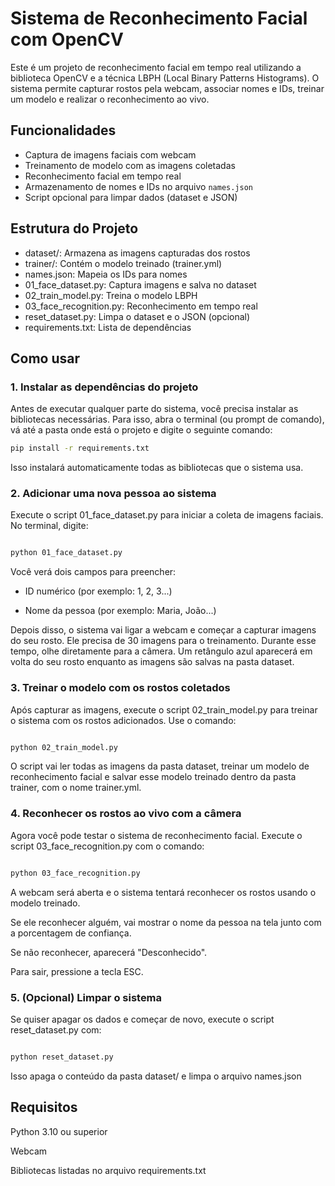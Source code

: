 
# Sistema de Reconhecimento Facial com OpenCV

Este é um projeto de reconhecimento facial em tempo real utilizando a biblioteca OpenCV e a técnica LBPH (Local Binary Patterns Histograms). O sistema permite capturar rostos pela webcam, associar nomes e IDs, treinar um modelo e realizar o reconhecimento ao vivo.

## Funcionalidades

- Captura de imagens faciais com webcam
- Treinamento de modelo com as imagens coletadas
- Reconhecimento facial em tempo real
- Armazenamento de nomes e IDs no arquivo `names.json`
- Script opcional para limpar dados (dataset e JSON)

## Estrutura do Projeto
- dataset/: Armazena as imagens capturadas dos rostos
- trainer/: Contém o modelo treinado (trainer.yml)
- names.json: Mapeia os IDs para nomes
- 01_face_dataset.py: Captura imagens e salva no dataset
- 02_train_model.py: Treina o modelo LBPH
- 03_face_recognition.py: Reconhecimento em tempo real
- reset_dataset.py: Limpa o dataset e o JSON (opcional)
- requirements.txt: Lista de dependências

## Como usar

### 1. Instalar as dependências do projeto

Antes de executar qualquer parte do sistema, você precisa instalar as bibliotecas necessárias. Para isso, abra o terminal (ou prompt de comando), vá até a pasta onde está o projeto e digite o seguinte comando:

```bash
pip install -r requirements.txt

```
Isso instalará automaticamente todas as bibliotecas que o sistema usa.

### 2. Adicionar uma nova pessoa ao sistema
Execute o script 01_face_dataset.py para iniciar a coleta de imagens faciais.
No terminal, digite:
```bash

python 01_face_dataset.py

```

Você verá dois campos para preencher:

- ID numérico (por exemplo: 1, 2, 3...)

- Nome da pessoa (por exemplo: Maria, João...)

Depois disso, o sistema vai ligar a webcam e começar a capturar imagens do seu rosto. Ele precisa de 30 imagens para o treinamento. 
Durante esse tempo, olhe diretamente para a câmera. Um retângulo azul aparecerá em volta do seu rosto enquanto as imagens são salvas na pasta dataset.

### 3. Treinar o modelo com os rostos coletados
Após capturar as imagens, execute o script 02_train_model.py para treinar o sistema com os rostos adicionados. Use o comando:

```bash

python 02_train_model.py
```

O script vai ler todas as imagens da pasta dataset, treinar um modelo de reconhecimento facial e salvar esse modelo treinado dentro da pasta trainer, com o nome trainer.yml.

### 4. Reconhecer os rostos ao vivo com a câmera
Agora você pode testar o sistema de reconhecimento facial. Execute o script 03_face_recognition.py com o comando:

```bash

python 03_face_recognition.py
```
A webcam será aberta e o sistema tentará reconhecer os rostos usando o modelo treinado.

Se ele reconhecer alguém, vai mostrar o nome da pessoa na tela junto com a porcentagem de confiança.

Se não reconhecer, aparecerá "Desconhecido".

Para sair, pressione a tecla ESC.

### 5. (Opcional) Limpar o sistema
Se quiser apagar os dados e começar de novo, execute o script reset_dataset.py com:

```bash

python reset_dataset.py
```

Isso apaga o conteúdo da pasta dataset/ e limpa o arquivo names.json

## Requisitos
Python 3.10 ou superior

Webcam

Bibliotecas listadas no arquivo requirements.txt
